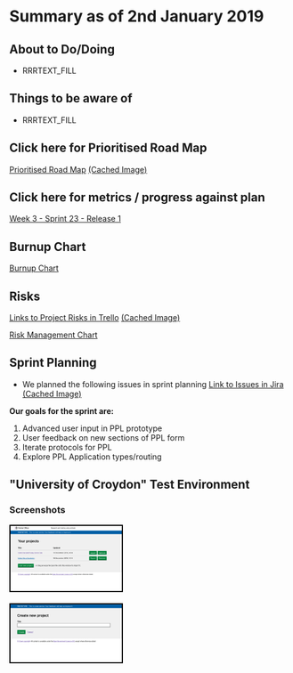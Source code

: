 # Summary as of 2nd January 2019 

## About to Do/Doing
* RRRTEXT_FILL

## Things to be aware of
* RRRTEXT_FILL

## Click here for Prioritised Road Map
[Prioritised Road Map](https://trello.com/b/p7x9hbPV/prioritised-roadmap)    [\(Cached Image\)](graphs/ASLRoadMap02012019.jpg)

## Click here for metrics / progress against plan
[Week 3 - Sprint 23 - Release 1](graphs/progress02012019.png)

## Burnup Chart

[Burnup Chart](burnup02012019.md)

## Risks
[Links to Project Risks in Trello](https://trello.com/b/VuFuCL7t/risk-register-and-kpis-asl-delivery)    [\(Cached Image\)](graphs/ASLRiskRegister02012019.jpg)

[Risk Management Chart](graphs/risk02012019.png)

## Sprint Planning
* We planned the following issues in sprint planning [Link to Issues in Jira](https://jira.digital.homeoffice.gov.uk/secure/RapidBoard.jspa?rapidView=261)    [\(Cached Image\)](graphs/sprint02012019.png)

**Our goals for the sprint are:**
1. Advanced user input in PPL prototype
2. User feedback on new sections of PPL form
3. Iterate protocols for PPL
4. Explore PPL Application types/routing

## "University of Croydon" Test Environment 

### Screenshots
<a href="graphs/proto1_19122018.png"><img src="graphs/proto1_19122018.png" alt="HTML5 Icon" width="200" style="border:2px solid black"></a>
<br>
<br>
<a href="graphs/proto2_19122018.png"><img src="graphs/proto2_19122018.png" alt="HTML5 Icon" width="200" style="border:2px solid black"></a>

